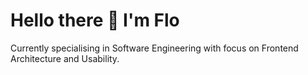 # Hello there 🌻 I'm Flo 

Currently specialising in Software Engineering with focus on Frontend Architecture and Usability. 
